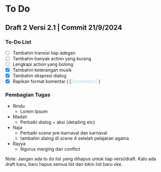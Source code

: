 


# To Do

## Draft 2 Versi 2.1 | Commit 21/9/2024 

### To-Do List
- [ ] Tambahin transisi tiap adegan
- [ ] Tambahin banyak action yang kurang
- [ ] Lengkapi action yang bolong
- [x] Tambahin keterangan musik
- [x] Tambahin ekspresi dialog
- [x] Rapikan format komentar ( [<span style="color:lightblue">[[komentar]]</span> )

### Pembagian Tugas

- Rindu
    - Lorem Ipsum
- Madah
    - Perbaiki dialog  + aksi (detailing etc)
- Naja
    - Perbaiki scene pre-karnaval dan karnaval
    - tambahin dialog di scene 4 setelah pelajaran agama
- Rayya
    - Ngurus merging dan conflict


Note: Jangan ada to do list yang dihapus untuk tiap versi/draft. Kalo ada draft baru, baru hapus semua list dan bikin list baru oke.

